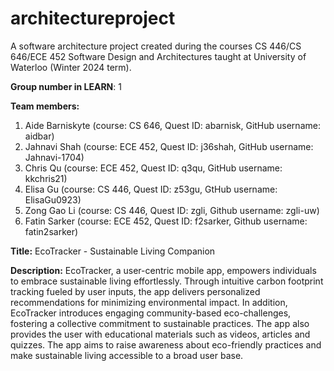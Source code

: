 # architectureproject
A software architecture project created during the courses CS 446/CS 646/ECE 452 	Software Design and Architectures taught at University of Waterloo (Winter 2024 term).

**Group number in LEARN**: 1

**Team members:** 
1. Aide Barniskyte (course: CS 646, Quest ID: abarnisk, GitHub username: aidbar)
2. Jahnavi Shah (course: ECE 452, Quest ID: j36shah, GitHub username: Jahnavi-1704)
3. Chris Qu (course: ECE 452, Quest ID: q3qu, GitHub username: kkchris21)
4. Elisa Gu (course: CS 446, Quest ID: z53gu, GtHub username: ElisaGu0923)
5. Zong Gao Li (course: CS 446, Quest ID: zgli, Github username: zgli-uw)
6. Fatin Sarker (course: ECE 452, Quest ID: f2sarker, Github username: fatin2sarker)

**Title:** EcoTracker - Sustainable Living Companion

**Description:**
EcoTracker, a user-centric mobile app, empowers individuals to embrace sustainable living effortlessly. Through intuitive carbon footprint tracking fueled by user inputs, the app delivers personalized recommendations for minimizing environmental impact. In addition, EcoTracker introduces engaging community-based eco-challenges, fostering a collective commitment to sustainable practices. The app also provides the user with educational materials such as videos, articles and quizzes. The app aims to raise awareness about eco-friendly practices and make sustainable living accessible to a broad user base. 
